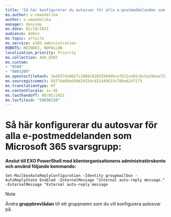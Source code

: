 ```yaml
---
title: 'Så här konfigurerar du autosvar för alla e-postmeddelanden som Microsoft 365 svarsgrupp:'
ms.author: v-smandalika
author: v-smandalika
manager: dansimp
ms.date: 02/19/2021
audience: Admin
ms.topic: article
ms.service: o365-administration
ROBOTS: NOINDEX, NOFOLLOW
localization_priority: Priority
ms.collection: Adm_O365
ms.custom:
- "8586"
- "9003200"
ms.openlocfilehash: 3ed937d38627c1089c9203550498ce7b21ce01c0c5a2deea7326f8057f5338d8
ms.sourcegitcommit: b5f7da89a650d2915dc652449623c78be6247175
ms.translationtype: HT
ms.contentlocale: sv-SE
ms.lasthandoff: 08/05/2021
ms.locfileid: "54036150"
---
```

# <a name="to-configure-auto-reply-for-all-emails-sent-to-microsoft-365-group"></a>Så här konfigurerar du autosvar för alla e-postmeddelanden som Microsoft 365 svarsgrupp:

**Anslut till EXO PowerShell med klientorganisationens administratörskonto och använd följande kommando:**

`Set-MailboxAutoReplyConfiguration -Identity groupmailbox -AutoReplyState Enabled -InternalMessage "Internal auto-reply message." -ExternalMessage "External auto-reply message`

> [!NOTE]
> Ändra **gruppbrevlådan** till ett gruppnamn som du vill konfigurera autosvar på.

